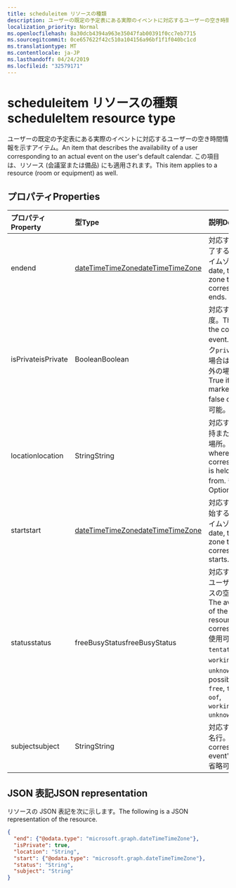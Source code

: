 ```yaml
---
title: scheduleitem リソースの種類
description: ユーザーの既定の予定表にある実際のイベントに対応するユーザーの空き時間情報を示すアイテム。 この項目は、リソース (会議室または備品) にも適用されます。
localization_priority: Normal
ms.openlocfilehash: 8a30dcb4394a963e35047fab00391f0cc7eb7715
ms.sourcegitcommit: 0ce657622f42c510a104156a96bf1f1f040bc1cd
ms.translationtype: MT
ms.contentlocale: ja-JP
ms.lasthandoff: 04/24/2019
ms.locfileid: "32579171"
---
```

# <a name="scheduleitem-resource-type"></a><span data-ttu-id="7c825-104">scheduleitem リソースの種類</span><span class="sxs-lookup"><span data-stu-id="7c825-104">scheduleItem resource type</span></span>

<span data-ttu-id="7c825-105">ユーザーの既定の予定表にある実際のイベントに対応するユーザーの空き時間情報を示すアイテム。</span><span class="sxs-lookup"><span data-stu-id="7c825-105">An item that describes the availability of a user corresponding to an actual event on the user's default calendar.</span></span> <span data-ttu-id="7c825-106">この項目は、リソース (会議室または備品) にも適用されます。</span><span class="sxs-lookup"><span data-stu-id="7c825-106">This item applies to a resource (room or equipment) as well.</span></span>

## <a name="properties"></a><span data-ttu-id="7c825-107">プロパティ</span><span class="sxs-lookup"><span data-stu-id="7c825-107">Properties</span></span>
| <span data-ttu-id="7c825-108">プロパティ</span><span class="sxs-lookup"><span data-stu-id="7c825-108">Property</span></span>     | <span data-ttu-id="7c825-109">型</span><span class="sxs-lookup"><span data-stu-id="7c825-109">Type</span></span>   |<span data-ttu-id="7c825-110">説明</span><span class="sxs-lookup"><span data-stu-id="7c825-110">Description</span></span>|
|:---------------|:--------|:----------|
|<span data-ttu-id="7c825-111">end</span><span class="sxs-lookup"><span data-stu-id="7c825-111">end</span></span> |[<span data-ttu-id="7c825-112">dateTimeTimeZone</span><span class="sxs-lookup"><span data-stu-id="7c825-112">dateTimeTimeZone</span></span>](datetimetimezone.md) |<span data-ttu-id="7c825-113">対応するイベントが終了する日付、時刻、タイムゾーン。</span><span class="sxs-lookup"><span data-stu-id="7c825-113">The date, time, and time zone that the corresponding event ends.</span></span> |
|<span data-ttu-id="7c825-114">isPrivate</span><span class="sxs-lookup"><span data-stu-id="7c825-114">isPrivate</span></span> |<span data-ttu-id="7c825-115">Boolean</span><span class="sxs-lookup"><span data-stu-id="7c825-115">Boolean</span></span> |<span data-ttu-id="7c825-116">対応するイベントの感度。</span><span class="sxs-lookup"><span data-stu-id="7c825-116">The sensitivity of the corresponding event.</span></span> <span data-ttu-id="7c825-117">イベントがマーク`private`されている場合は True、それ以外の場合は false。</span><span class="sxs-lookup"><span data-stu-id="7c825-117">True if the event is marked `private`, false otherwise.</span></span> <span data-ttu-id="7c825-118">省略可能。</span><span class="sxs-lookup"><span data-stu-id="7c825-118">Optional.</span></span>|
|<span data-ttu-id="7c825-119">location</span><span class="sxs-lookup"><span data-stu-id="7c825-119">location</span></span> |<span data-ttu-id="7c825-120">String</span><span class="sxs-lookup"><span data-stu-id="7c825-120">String</span></span> | <span data-ttu-id="7c825-121">対応するイベントが保持または参加している場所。</span><span class="sxs-lookup"><span data-stu-id="7c825-121">The location where the corresponding event is held or attended from.</span></span> <span data-ttu-id="7c825-122">省略可能。</span><span class="sxs-lookup"><span data-stu-id="7c825-122">Optional.</span></span>|
|<span data-ttu-id="7c825-123">start</span><span class="sxs-lookup"><span data-stu-id="7c825-123">start</span></span> |[<span data-ttu-id="7c825-124">dateTimeTimeZone</span><span class="sxs-lookup"><span data-stu-id="7c825-124">dateTimeTimeZone</span></span>](datetimetimezone.md) |<span data-ttu-id="7c825-125">対応するイベントが開始する日付、時刻、タイムゾーン。</span><span class="sxs-lookup"><span data-stu-id="7c825-125">The date, time, and time zone that the corresponding event starts.</span></span> |
|<span data-ttu-id="7c825-126">status</span><span class="sxs-lookup"><span data-stu-id="7c825-126">status</span></span> |<span data-ttu-id="7c825-127">freeBusyStatus</span><span class="sxs-lookup"><span data-stu-id="7c825-127">freeBusyStatus</span></span> | <span data-ttu-id="7c825-128">対応するイベント中のユーザーまたはリソースの空き時間状態。</span><span class="sxs-lookup"><span data-stu-id="7c825-128">The availability status of the user or resource during the corresponding event.</span></span> <span data-ttu-id="7c825-129">使用可能な値は`free`、 `tentative`、 `busy` `oof` `workingElsewhere`、、、 `unknown`、です。</span><span class="sxs-lookup"><span data-stu-id="7c825-129">The possible values are: `free`, `tentative`, `busy`, `oof`, `workingElsewhere`, `unknown`.</span></span> |
|<span data-ttu-id="7c825-130">subject</span><span class="sxs-lookup"><span data-stu-id="7c825-130">subject</span></span> |<span data-ttu-id="7c825-131">String</span><span class="sxs-lookup"><span data-stu-id="7c825-131">String</span></span> | <span data-ttu-id="7c825-132">対応するイベントの件名行。</span><span class="sxs-lookup"><span data-stu-id="7c825-132">The corresponding event's subject line.</span></span> <span data-ttu-id="7c825-133">省略可能。</span><span class="sxs-lookup"><span data-stu-id="7c825-133">Optional.</span></span>|


## <a name="json-representation"></a><span data-ttu-id="7c825-134">JSON 表記</span><span class="sxs-lookup"><span data-stu-id="7c825-134">JSON representation</span></span>

<span data-ttu-id="7c825-135">リソースの JSON 表記を次に示します。</span><span class="sxs-lookup"><span data-stu-id="7c825-135">The following is a JSON representation of the resource.</span></span>

<!-- {
  "blockType": "resource",
  "optionalProperties": [
    "isPrivate",
    "location",
    "subject"
  ],
  "@odata.type": "microsoft.graph.scheduleItem"
}-->

```json
{
  "end": {"@odata.type": "microsoft.graph.dateTimeTimeZone"},
  "isPrivate": true,
  "location": "String",
  "start": {"@odata.type": "microsoft.graph.dateTimeTimeZone"},
  "status": "String",
  "subject": "String"
}

```

<!-- uuid: 8fcb5dbc-d5aa-4681-8e31-b001d5168d79
2015-10-25 14:57:30 UTC -->
<!--
{
  "type": "#page.annotation",
  "description": "scheduleItem resource",
  "keywords": "",
  "section": "documentation",
  "tocPath": ""
}
-->
